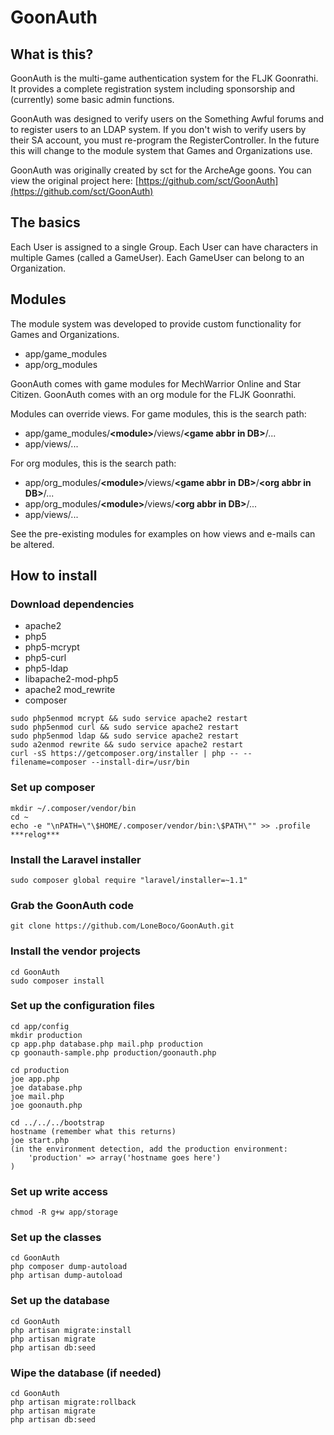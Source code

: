 # GoonAuth

## What is this?
GoonAuth is the multi-game authentication system for the FLJK Goonrathi.  It provides a complete registration system including sponsorship and (currently) some basic admin functions.

GoonAuth was designed to verify users on the Something Awful forums and to register users to an LDAP system.  If you don't wish to verify users by their SA account, you must re-program the RegisterController.  In the future this will change to the module system that Games and Organizations use.

GoonAuth was originally created by sct for the ArcheAge goons.  You can view the original project here:
[https://github.com/sct/GoonAuth](https://github.com/sct/GoonAuth)

## The basics
Each User is assigned to a single Group.
Each User can have characters in multiple Games (called a GameUser).
Each GameUser can belong to an Organization.

## Modules
The module system was developed to provide custom functionality for Games and Organizations.

* app/game_modules
* app/org_modules

GoonAuth comes with game modules for MechWarrior Online and Star Citizen.
GoonAuth comes with an org module for the FLJK Goonrathi.

Modules can override views.  For game modules, this is the search path:

* app/game_modules/**&lt;module&gt;**/views/**&lt;game abbr in DB&gt;**/...
* app/views/...

For org modules, this is the search path:

* app/org_modules/**&lt;module&gt;**/views/**&lt;game abbr in DB&gt;**/**&lt;org abbr in DB&gt;**/...
* app/org_modules/**&lt;module&gt;**/views/**&lt;org abbr in DB&gt;**/...
* app/views/...

See the pre-existing modules for examples on how views and e-mails can be altered.

## How to install

### Download dependencies
* apache2
* php5
* php5-mcrypt
* php5-curl
* php5-ldap
* libapache2-mod-php5
* apache2 mod_rewrite
* composer
```
sudo php5enmod mcrypt && sudo service apache2 restart
sudo php5enmod curl && sudo service apache2 restart
sudo php5enmod ldap && sudo service apache2 restart
sudo a2enmod rewrite && sudo service apache2 restart
curl -sS https://getcomposer.org/installer | php -- --filename=composer --install-dir=/usr/bin
```

### Set up composer
```
mkdir ~/.composer/vendor/bin
cd ~
echo -e "\nPATH=\"\$HOME/.composer/vendor/bin:\$PATH\"" >> .profile
***relog***
```

### Install the Laravel installer
`sudo composer global require "laravel/installer=~1.1"`

### Grab the GoonAuth code
`git clone https://github.com/LoneBoco/GoonAuth.git`

### Install the vendor projects
```
cd GoonAuth
sudo composer install
```

### Set up the configuration files
```
cd app/config
mkdir production
cp app.php database.php mail.php production
cp goonauth-sample.php production/goonauth.php

cd production
joe app.php
joe database.php
joe mail.php
joe goonauth.php

cd ../../../bootstrap
hostname (remember what this returns)
joe start.php
(in the environment detection, add the production environment:
    'production' => array('hostname goes here')
)
```

### Set up write access
`chmod -R g+w app/storage`

### Set up the classes
```
cd GoonAuth
php composer dump-autoload
php artisan dump-autoload
```

### Set up the database
```
cd GoonAuth
php artisan migrate:install
php artisan migrate
php artisan db:seed
```

### Wipe the database (if needed)
```
cd GoonAuth
php artisan migrate:rollback
php artisan migrate
php artisan db:seed
```
